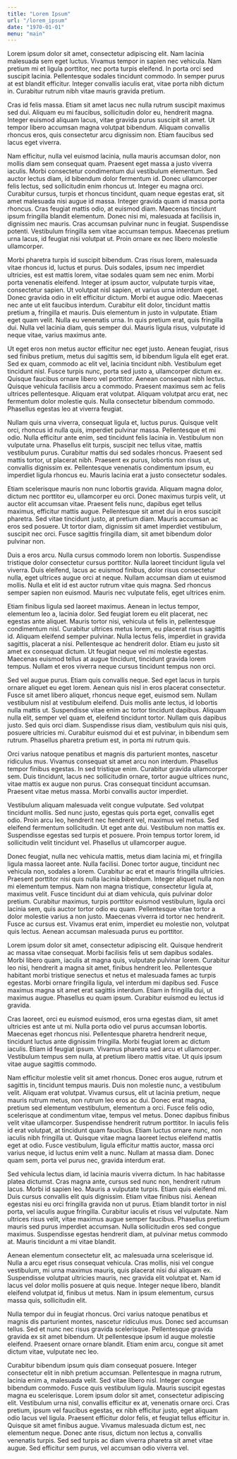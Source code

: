 ```yaml
---
title: "Lorem Ipsum"
url: "/lorem_ipsum"
date: "1970-01-01"
menu: "main"
---
```


Lorem ipsum dolor sit amet, consectetur adipiscing elit. Nam lacinia malesuada sem eget luctus. Vivamus tempor in sapien nec vehicula. Nam pretium mi et ligula porttitor, nec porta turpis eleifend. In porta orci sed suscipit lacinia. Pellentesque sodales tincidunt commodo. In semper purus at est blandit efficitur. Integer convallis iaculis erat, vitae porta nibh dictum in. Curabitur rutrum nibh vitae mauris gravida pretium.

Cras id felis massa. Etiam sit amet lacus nec nulla rutrum suscipit maximus sed dui. Aliquam eu mi faucibus, sollicitudin dolor eu, hendrerit magna. Integer euismod aliquam lacus, vitae gravida purus suscipit sit amet. Ut tempor libero accumsan magna volutpat bibendum. Aliquam convallis rhoncus eros, quis consectetur arcu dignissim non. Etiam faucibus sed lacus eget viverra.

Nam efficitur, nulla vel euismod lacinia, nulla mauris accumsan dolor, non mollis diam sem consequat quam. Praesent eget massa a justo viverra iaculis. Morbi consectetur condimentum dui vestibulum elementum. Sed auctor lectus diam, id bibendum dolor fermentum id. Donec ullamcorper felis lectus, sed sollicitudin enim rhoncus ut. Integer eu magna orci. Curabitur cursus, turpis et rhoncus tincidunt, quam neque egestas erat, sit amet malesuada nisi augue id massa. Integer gravida quam id massa porta rhoncus. Cras feugiat mattis odio, at euismod diam. Maecenas tincidunt ipsum fringilla blandit elementum. Donec nisi mi, malesuada at facilisis in, dignissim nec mauris. Cras accumsan pulvinar nunc in feugiat. Suspendisse potenti. Vestibulum fringilla sem vitae accumsan tempus. Maecenas pretium urna lacus, id feugiat nisi volutpat ut. Proin ornare ex nec libero molestie ullamcorper.

Morbi pharetra turpis id suscipit bibendum. Cras risus lorem, malesuada vitae rhoncus id, luctus et purus. Duis sodales, ipsum nec imperdiet ultricies, est est mattis lorem, vitae sodales quam sem nec enim. Morbi porta venenatis eleifend. Integer at ipsum auctor, vulputate turpis vitae, consectetur sapien. Ut volutpat nisl sapien, et varius urna interdum eget. Donec gravida odio in elit efficitur dictum. Morbi et augue odio. Maecenas nec ante ut elit faucibus interdum. Curabitur elit dolor, tincidunt mattis pretium a, fringilla et mauris. Duis elementum in justo in vulputate. Etiam eget quam velit. Nulla eu venenatis urna. In quis pretium erat, quis fringilla dui. Nulla vel lacinia diam, quis semper dui. Mauris ligula risus, vulputate id neque vitae, varius maximus ante.

Ut eget eros non metus auctor efficitur nec eget justo. Aenean feugiat, risus sed finibus pretium, metus dui sagittis sem, id bibendum ligula elit eget erat. Sed ex quam, commodo ac elit vel, lacinia tincidunt nibh. Vestibulum eget tincidunt nisl. Fusce turpis nunc, porta sed justo a, ullamcorper dictum ex. Quisque faucibus ornare libero vel porttitor. Aenean consequat nibh lectus. Quisque vehicula facilisis arcu a commodo. Praesent maximus sem ac felis ultrices pellentesque. Aliquam erat volutpat. Aliquam volutpat arcu erat, nec fermentum dolor molestie quis. Nulla consectetur bibendum commodo. Phasellus egestas leo at viverra feugiat.

Nullam quis urna viverra, consequat ligula et, luctus purus. Quisque velit orci, rhoncus id nulla quis, imperdiet pulvinar massa. Pellentesque et mi odio. Nulla efficitur ante enim, sed tincidunt felis lacinia in. Vestibulum non vulputate urna. Phasellus elit turpis, suscipit nec tellus vitae, mattis vestibulum purus. Curabitur mattis dui sed sodales rhoncus. Praesent sed mattis tortor, ut placerat nibh. Praesent ex purus, lobortis non risus ut, convallis dignissim ex. Pellentesque venenatis condimentum ipsum, eu imperdiet ligula rhoncus eu. Mauris lacinia erat a justo consectetur sodales.

Etiam scelerisque mauris non nunc lobortis gravida. Aliquam magna dolor, dictum nec porttitor eu, ullamcorper eu orci. Donec maximus turpis velit, ut auctor elit accumsan vitae. Praesent felis nunc, dapibus eget tellus maximus, efficitur mattis augue. Pellentesque sit amet dui in eros suscipit pharetra. Sed vitae tincidunt justo, at pretium diam. Mauris accumsan ac eros sed posuere. Ut tortor diam, dignissim sit amet imperdiet vestibulum, suscipit nec orci. Fusce sagittis fringilla diam, sit amet bibendum dolor pulvinar non.

Duis a eros arcu. Nulla cursus commodo lorem non lobortis. Suspendisse tristique dolor consectetur cursus porttitor. Nulla laoreet tincidunt ligula vel viverra. Duis eleifend, lacus ac euismod finibus, dolor risus consectetur nulla, eget ultrices augue orci at neque. Nullam accumsan diam ut euismod mollis. Nulla et elit id est auctor rutrum vitae quis magna. Sed rhoncus semper sapien non euismod. Mauris nec vulputate felis, eget ultrices enim.

Etiam finibus ligula sed laoreet maximus. Aenean in lectus tempor, elementum leo a, lacinia dolor. Sed feugiat lorem eu elit placerat, nec egestas ante aliquet. Mauris tortor nisi, vehicula ut felis in, pellentesque condimentum nisl. Curabitur ultrices metus lorem, eu placerat risus sagittis id. Aliquam eleifend semper pulvinar. Nulla lectus felis, imperdiet in gravida sagittis, placerat a nisi. Pellentesque ac hendrerit dolor. Etiam eu justo sit amet ex consequat dictum. Ut feugiat neque vel mi molestie egestas. Maecenas euismod tellus at augue tincidunt, tincidunt gravida lorem tempus. Nullam et eros viverra neque cursus tincidunt tempus non orci.

Sed vel augue purus. Etiam quis convallis neque. Sed eget lacus in turpis ornare aliquet eu eget lorem. Aenean quis nisl in eros placerat consectetur. Fusce sit amet libero aliquet, rhoncus neque eget, euismod sem. Nullam vestibulum nisl at vestibulum eleifend. Duis mollis ante lectus, id lobortis nulla mattis ut. Suspendisse vitae enim ac tortor tincidunt dapibus. Aliquam nulla elit, semper vel quam et, eleifend tincidunt tortor. Nullam quis dapibus justo. Sed quis orci diam. Suspendisse risus diam, vestibulum quis nisi quis, posuere ultricies mi. Curabitur euismod dui et est pulvinar, in bibendum sem rutrum. Phasellus pharetra pretium est, in porta mi rutrum quis.

Orci varius natoque penatibus et magnis dis parturient montes, nascetur ridiculus mus. Vivamus consequat sit amet arcu non interdum. Phasellus tempor finibus egestas. In sed tristique enim. Curabitur gravida ullamcorper sem. Duis tincidunt, lacus nec sollicitudin ornare, tortor augue ultrices nunc, vitae mattis ex augue non purus. Cras consequat tincidunt accumsan. Praesent vitae metus massa. Morbi convallis auctor imperdiet.

Vestibulum aliquam malesuada velit congue vulputate. Sed volutpat tincidunt mollis. Sed nunc justo, egestas quis porta eget, convallis eget odio. Proin arcu leo, hendrerit nec hendrerit vel, maximus vel metus. Sed eleifend fermentum sollicitudin. Ut eget ante dui. Vestibulum non mattis ex. Suspendisse egestas sed turpis et posuere. Proin tempus tortor lorem, id sollicitudin velit tincidunt vel. Phasellus ut ullamcorper augue.

Donec feugiat, nulla nec vehicula mattis, metus diam lacinia mi, et fringilla ligula massa laoreet ante. Nulla facilisi. Donec tortor augue, tincidunt nec vehicula non, sodales a lorem. Curabitur ac erat et mauris fringilla ultricies. Praesent porttitor nisi quis nulla lacinia bibendum. Integer aliquet nulla non mi elementum tempus. Nam non magna tristique, consectetur ligula at, maximus velit. Fusce tincidunt dui at diam vehicula, quis pulvinar dolor pretium. Curabitur maximus, turpis porttitor euismod vestibulum, ligula orci lacinia sem, quis auctor tortor odio eu quam. Pellentesque vitae tortor a dolor molestie varius a non justo. Maecenas viverra id tortor nec hendrerit. Fusce ac cursus est. Vivamus erat enim, imperdiet eu molestie non, volutpat quis lectus. Aenean accumsan malesuada purus eu porttitor.

Lorem ipsum dolor sit amet, consectetur adipiscing elit. Quisque hendrerit ac massa vitae consequat. Morbi facilisis felis ut sem dapibus sodales. Morbi libero quam, iaculis at magna quis, vulputate pulvinar lorem. Curabitur leo nisi, hendrerit a magna sit amet, finibus hendrerit leo. Pellentesque habitant morbi tristique senectus et netus et malesuada fames ac turpis egestas. Morbi ornare fringilla ligula, vel interdum mi dapibus sed. Fusce maximus magna sit amet erat sagittis interdum. Etiam in fringilla dui, ut maximus augue. Phasellus eu quam ipsum. Curabitur euismod eu lectus id gravida.

Cras laoreet, orci eu euismod euismod, eros urna egestas diam, sit amet ultricies est ante ut mi. Nulla porta odio vel purus accumsan lobortis. Maecenas eget rhoncus nisi. Pellentesque pharetra hendrerit neque, tincidunt luctus ante dignissim fringilla. Morbi feugiat lorem ac dictum iaculis. Etiam id feugiat ipsum. Vivamus pharetra sed arcu et ullamcorper. Vestibulum tempus sem nulla, at pretium libero mattis vitae. Ut quis ipsum vitae augue sagittis commodo.

Nam efficitur molestie velit sit amet rhoncus. Donec eros augue, rutrum et sagittis in, tincidunt tempus mauris. Duis non molestie nunc, a vestibulum velit. Aliquam erat volutpat. Vivamus cursus, elit ut lacinia pretium, neque mauris rutrum metus, non rutrum leo eros ac dui. Donec erat magna, pretium sed elementum vestibulum, elementum a orci. Fusce felis odio, scelerisque at condimentum vitae, tempus vel metus. Donec dapibus finibus velit vitae ullamcorper. Suspendisse hendrerit rutrum porttitor. In iaculis felis id erat volutpat, at tincidunt quam faucibus. Etiam luctus ornare nunc, non iaculis nibh fringilla ut. Quisque vitae magna laoreet lectus eleifend mattis eget at odio. Fusce vestibulum, ligula efficitur mattis auctor, massa orci varius neque, id luctus enim velit a nunc. Nullam at massa diam. Donec quam sem, porta vel purus nec, gravida interdum erat.

Sed vehicula lectus diam, id lacinia mauris viverra dictum. In hac habitasse platea dictumst. Cras magna ante, cursus sed nunc non, hendrerit rutrum lacus. Morbi id sapien leo. Mauris a vulputate turpis. Etiam quis eleifend mi. Duis cursus convallis elit quis dignissim. Etiam vitae finibus nisi. Aenean egestas nisi eu orci fringilla gravida non ut purus. Etiam blandit tortor in nisl porta, vel iaculis augue fringilla. Curabitur iaculis et risus vel vulputate. Nam ultrices risus velit, vitae maximus augue semper faucibus. Phasellus pretium mauris sed purus imperdiet accumsan. Nulla sollicitudin eros sed congue maximus. Suspendisse egestas hendrerit diam, at pulvinar metus commodo at. Mauris tincidunt a mi vitae blandit.

Aenean elementum consectetur elit, ac malesuada urna scelerisque id. Nulla a arcu eget risus consequat vehicula. Cras mollis, nisi vel congue vestibulum, mi urna maximus mauris, quis placerat nisi dui aliquam ex. Suspendisse volutpat ultricies mauris, nec gravida elit volutpat et. Nam id lacus vel dolor mollis posuere at quis neque. Integer neque libero, blandit eleifend volutpat id, finibus ut metus. Nam in ipsum elementum, cursus massa quis, sollicitudin elit.

Nulla tempor dui in feugiat rhoncus. Orci varius natoque penatibus et magnis dis parturient montes, nascetur ridiculus mus. Donec sed accumsan tellus. Sed et nunc nec risus gravida scelerisque. Pellentesque gravida gravida ex sit amet bibendum. Ut pellentesque ipsum id augue molestie eleifend. Praesent ornare ornare blandit. Etiam enim arcu, congue sit amet dictum vitae, vulputate nec leo.

Curabitur bibendum ipsum quis diam consequat posuere. Integer consectetur elit in nibh pretium accumsan. Pellentesque in magna rutrum, lacinia enim a, malesuada velit. Sed vitae libero nisl. Integer congue bibendum commodo. Fusce quis vestibulum ligula. Mauris suscipit egestas magna eu scelerisque. Lorem ipsum dolor sit amet, consectetur adipiscing elit. Vestibulum urna nisl, convallis efficitur ex at, venenatis ornare orci. Cras pretium, ipsum vel faucibus egestas, ex nibh efficitur justo, eget aliquam odio lacus vel ligula. Praesent efficitur dolor felis, et feugiat tellus efficitur in. Quisque sit amet finibus augue. Vivamus malesuada dictum est, nec elementum neque. Donec ante risus, dictum non lectus a, convallis venenatis turpis. Sed sed turpis ac diam viverra pharetra sit amet vitae augue. Sed efficitur sem purus, vel accumsan odio viverra vel.
